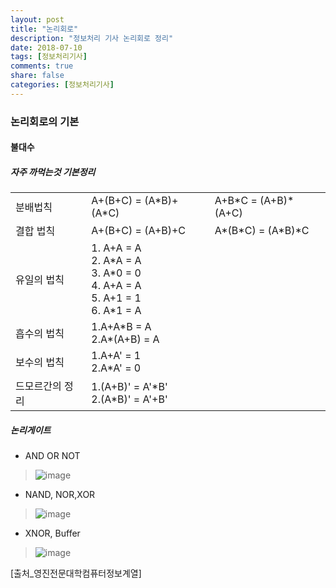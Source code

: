 ```yaml
---
layout: post
title: "논리회로"
description: "정보처리 기사 논리회로 정리"
date: 2018-07-10
tags: [정보처리기사]
comments: true
share: false
categories: [정보처리기사]
---
```




###  논리회로의 기본
#### 불대수
##### 자주 까먹는것 기본정리

<table>
  <tbody>
    <tr>
      <td> 분배법칙</td>
      <td>A+(B+C) = (A*B)+(A*C)</td>
      <td>A+B*C = (A+B)*(A+C)</td>
    </tr>
    <tr>
      <td>결합 법칙</td>
      <td>A+(B+C) = (A+B)+C </td>
      <td>A*(B*C) = (A*B)*C </td>
    </tr>
    <tr>
      <td>유일의 법칙</td>
      <td colspan="2">
          1. A+A = A<br>
          2. A*A = A<br>
          3. A*0 = 0<br>
          4. A+A = A<br>
          5. A+1 = 1<br>
          6. A*1 = A<br>
      </td>
    </tr>
    <tr>
      <td>흡수의 법칙</td>
      <td colspan="2">
          1.A+A*B = A<br>
          2.A*(A+B) = A<br>
      </td>
    </tr>
    <tr>
      <td>보수의 법칙</td>
      <td colspan="2">
          1.A+A' = 1<br>
          2.A*A' = 0<br>
      </td>
    </tr>
    <tr>
      <td>드모르간의 정리</td>
      <td colspan="2">
          1.(A+B)' = A'*B'<br>
          2.(A*B)' = A'+B'<br>
      </td>
    </tr>
  </tbody>
</table>

##### 논리게이트

* AND OR NOT
 >![image](../../images/논리게이트1.png)
* NAND, NOR,XOR
 >![image](../../images/논리게이트2.png)
* XNOR, Buffer
 >![image](../../images/논리게이트3.png)

[출처_영진전문대학컴퓨터정보계열]



